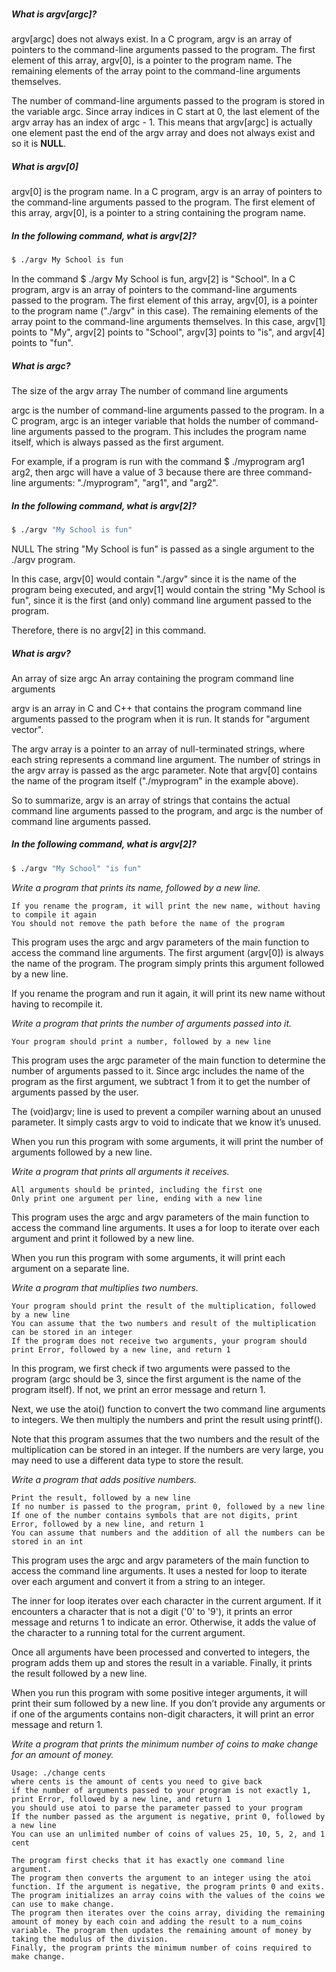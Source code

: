 ### 

##### What is argv[argc]?
argv[argc] does not always exist. In a C program, argv is an array of pointers to the command-line arguments passed to the program. The first element of this array, argv[0], is a pointer to the program name. The remaining elements of the array point to the command-line arguments themselves.

The number of command-line arguments passed to the program is stored in the variable argc. Since array indices in C start at 0, the last element of the argv array has an index of argc - 1. This means that argv[argc] is actually one element past the end of the argv array and does not always exist  and so it is **NULL**.

##### What is argv[0]
argv[0] is the program name. In a C program, argv is an array of pointers to the command-line arguments passed to the program. The first element of this array, argv[0], is a pointer to a string containing the program name.

##### In the following command, what is argv[2]?
```bash
$ ./argv My School is fun
```
In the command $ ./argv My School is fun, argv[2] is "School". In a C program, argv is an array of pointers to the command-line arguments passed to the program. The first element of this array, argv[0], is a pointer to the program name ("./argv" in this case). The remaining elements of the array point to the command-line arguments themselves. In this case, argv[1] points to "My", argv[2] points to "School", argv[3] points to "is", and argv[4] points to "fun".

##### What is argc?
The size of the argv array
The number of command line arguments

argc is the number of command-line arguments passed to the program. In a C program, argc is an integer variable that holds the number of command-line arguments passed to the program. This includes the program name itself, which is always passed as the first argument.

For example, if a program is run with the command $ ./myprogram arg1 arg2, then argc will have a value of 3 because there are three command-line arguments: "./myprogram", "arg1", and "arg2".

##### In the following command, what is argv[2]?
```bash
$ ./argv "My School is fun"
```
NULL
The string "My School is fun" is passed as a single argument to the ./argv program.

In this case, argv[0] would contain "./argv" since it is the name of the program being executed, and argv[1] would contain the string "My School is fun", since it is the first (and only) command line argument passed to the program.

Therefore, there is no argv[2] in this command.

##### What is argv?
An array of size argc
An array containing the program command line arguments

argv is an array in C and C++ that contains the program command line arguments passed to the program when it is run. It stands for "argument vector".

The argv array is a pointer to an array of null-terminated strings, where each string represents a command line argument. The number of strings in the argv array is passed as the argc parameter.
Note that argv[0] contains the name of the program itself ("./myprogram" in the example above).

So to summarize, argv is an array of strings that contains the actual command line arguments passed to the program, and argc is the number of command line arguments passed.

##### In the following command, what is argv[2]?
```bash
$ ./argv "My School" "is fun"
```
*Write a program that prints its name, followed by a new line.*

    If you rename the program, it will print the new name, without having to compile it again
    You should not remove the path before the name of the program

This program uses the argc and argv parameters of the main function to access the command line arguments. The first argument (argv[0]) is always the name of the program. The program simply prints this argument followed by a new line.

If you rename the program and run it again, it will print its new name without having to recompile it.

*Write a program that prints the number of arguments passed into it.*

    Your program should print a number, followed by a new line
This program uses the argc parameter of the main function to determine the number of arguments passed to it. Since argc includes the name of the program as the first argument, we subtract 1 from it to get the number of arguments passed by the user.

The (void)argv; line is used to prevent a compiler warning about an unused parameter. It simply casts argv to void to indicate that we know it’s unused.

When you run this program with some arguments, it will print the number of arguments followed by a new line.

*Write a program that prints all arguments it receives.*

    All arguments should be printed, including the first one
    Only print one argument per line, ending with a new line
This program uses the argc and argv parameters of the main function to access the command line arguments. It uses a for loop to iterate over each argument and print it followed by a new line.

When you run this program with some arguments, it will print each argument on a separate line.

*Write a program that multiplies two numbers.*

    Your program should print the result of the multiplication, followed by a new line
    You can assume that the two numbers and result of the multiplication can be stored in an integer
    If the program does not receive two arguments, your program should print Error, followed by a new line, and return 1

In this program, we first check if two arguments were passed to the program (argc should be 3, since the first argument is the name of the program itself). If not, we print an error message and return 1.

Next, we use the atoi() function to convert the two command line arguments to integers. We then multiply the numbers and print the result using printf().

Note that this program assumes that the two numbers and the result of the multiplication can be stored in an integer. If the numbers are very large, you may need to use a different data type to store the result.

*Write a program that adds positive numbers.*

    Print the result, followed by a new line
    If no number is passed to the program, print 0, followed by a new line
    If one of the number contains symbols that are not digits, print Error, followed by a new line, and return 1
    You can assume that numbers and the addition of all the numbers can be stored in an int

This program uses the argc and argv parameters of the main function to access the command line arguments. It uses a nested for loop to iterate over each argument and convert it from a string to an integer.

The inner for loop iterates over each character in the current argument. If it encounters a character that is not a digit ('0' to '9'), it prints an error message and returns 1 to indicate an error. Otherwise, it adds the value of the character to a running total for the current argument.

Once all arguments have been processed and converted to integers, the program adds them up and stores the result in a variable. Finally, it prints the result followed by a new line.

When you run this program with some positive integer arguments, it will print their sum followed by a new line. If you don’t provide any arguments or if one of the arguments contains non-digit characters, it will print an error message and return 1.

*Write a program that prints the minimum number of coins to make change for an amount of money.*

    Usage: ./change cents
    where cents is the amount of cents you need to give back
    if the number of arguments passed to your program is not exactly 1, print Error, followed by a new line, and return 1
    you should use atoi to parse the parameter passed to your program
    If the number passed as the argument is negative, print 0, followed by a new line
    You can use an unlimited number of coins of values 25, 10, 5, 2, and 1 cent

    The program first checks that it has exactly one command line argument.
    The program then converts the argument to an integer using the atoi function. If the argument is negative, the program prints 0 and exits.
    The program initializes an array coins with the values of the coins we can use to make change.
    The program then iterates over the coins array, dividing the remaining amount of money by each coin and adding the result to a num_coins variable. The program then updates the remaining amount of money by taking the modulus of the division.
    Finally, the program prints the minimum number of coins required to make change.


